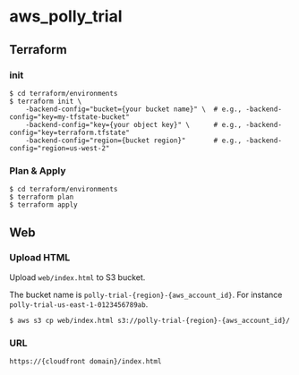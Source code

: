 # aws_polly_trial

## Terraform

### init

```
$ cd terraform/environments
$ terraform init \
    -backend-config="bucket={your bucket name}" \  # e.g., -backend-config="key=my-tfstate-bucket"
    -backend-config="key={your object key}" \      # e.g., -backend-config="key=terraform.tfstate"
    -backend-config="region={bucket region}"       # e.g., -backend-config="region=us-west-2" 
```
### Plan & Apply

```
$ cd terraform/environments
$ terraform plan
$ terraform apply
```

## Web

### Upload HTML

Upload `web/index.html` to S3 bucket. 

The bucket name is `polly-trial-{region}-{aws_account_id}`. For instance `polly-trial-us-east-1-0123456789ab`.

```
$ aws s3 cp web/index.html s3://polly-trial-{region}-{aws_account_id}/
```

### URL

```
https://{cloudfront domain}/index.html
```